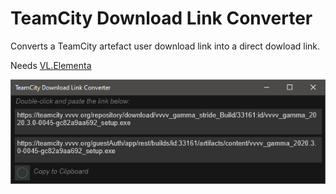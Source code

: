 # TeamCity Download Link Converter
Converts a TeamCity artefact user download link into a direct dowload link.

Needs [VL.Elementa](https://github.com/vvvv-dottore/VL.Elementa)

![Screenshot](Screenshot.png)